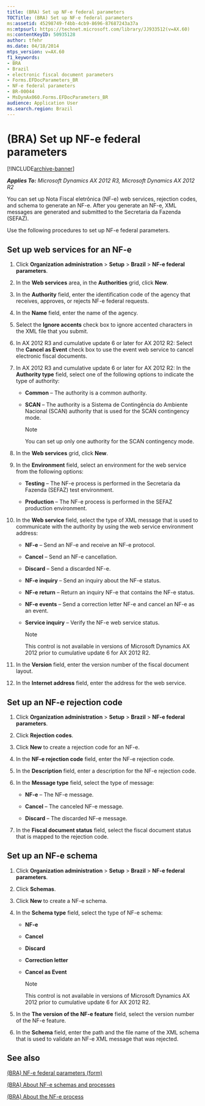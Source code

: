 ```yaml
---
title: (BRA) Set up NF-e federal parameters
TOCTitle: (BRA) Set up NF-e federal parameters
ms:assetid: 45298749-f4bb-4cb9-8696-87687243a37a
ms:mtpsurl: https://technet.microsoft.com/library/JJ933512(v=AX.60)
ms:contentKeyID: 50935128
author: tfehr
ms.date: 04/18/2014
mtps_version: v=AX.60
f1_keywords:
- BRA
- Brazil
- electronic fiscal document parameters
- Forms.EFDocParameters_BR
- NF-e federal parameters
- BR-00044
- MsDynAx060.Forms.EFDocParameters_BR
audience: Application User
ms.search.region: Brazil
---
```


# (BRA) Set up NF-e federal parameters 


[!INCLUDE[archive-banner](includes/archive-banner.md)]


_**Applies To:** Microsoft Dynamics AX 2012 R3, Microsoft Dynamics AX 2012 R2_

You can set up Nota Fiscal eletrônica (NF-e) web services, rejection codes, and schema to generate an NF-e. After you generate an NF-e, XML messages are generated and submitted to the Secretaria da Fazenda (SEFAZ).

Use the following procedures to set up NF-e federal parameters.

## Set up web services for an NF-e

1.  Click **Organization administration** \> **Setup** \> **Brazil** \> **NF-e federal parameters**.

2.  In the **Web services** area, in the **Authorities** grid, click **New**.

3.  In the **Authority** field, enter the identification code of the agency that receives, approves, or rejects NF-e federal requests.

4.  In the **Name** field, enter the name of the agency.

5.  Select the **Ignore accents** check box to ignore accented characters in the XML file that you submit.

6.  In AX 2012 R3 and cumulative update 6 or later for AX 2012 R2: Select the **Cancel as Event** check box to use the event web service to cancel electronic fiscal documents.

7.  In AX 2012 R3 and cumulative update 6 or later for AX 2012 R2: In the **Authority type** field, select one of the following options to indicate the type of authority:
    
      - **Common** – The authority is a common authority.
    
      - **SCAN** – The authority is a Sistema de Contingência do Ambiente Nacional (SCAN) authority that is used for the SCAN contingency mode.
        

        > [!NOTE]
        > <P>You can set up only one authority for the SCAN contingency mode.</P>



8.  In the **Web services** grid, click **New**.

9.  In the **Environment** field, select an environment for the web service from the following options:
    
      - **Testing** – The NF-e process is performed in the Secretaria da Fazenda (SEFAZ) test environment.
    
      - **Production** – The NF-e process is performed in the SEFAZ production environment.

10. In the **Web service** field, select the type of XML message that is used to communicate with the authority by using the web service environment address:
    
      - **NF-e** – Send an NF-e and receive an NF-e protocol.
    
      - **Cancel** – Send an NF-e cancellation.
    
      - **Discard** – Send a discarded NF-e.
    
      - **NF-e inquiry** – Send an inquiry about the NF-e status.
    
      - **NF-e return** – Return an inquiry NF-e that contains the NF-e status.
    
      - **NF-e events** – Send a correction letter NF-e and cancel an NF-e as an event.
    
      - **Service inquiry** – Verify the NF-e web service status.
        

        > [!NOTE]
        > <P>This control is not available in versions of Microsoft Dynamics AX 2012 prior to cumulative update 6 for AX 2012 R2.</P>



11. In the **Version** field, enter the version number of the fiscal document layout.

12. In the **Internet address** field, enter the address for the web service.

## Set up an NF-e rejection code

1.  Click **Organization administration** \> **Setup** \> **Brazil** \> **NF-e federal parameters**.

2.  Click **Rejection codes**.

3.  Click **New** to create a rejection code for an NF-e.

4.  In the **NF-e rejection code** field, enter the NF-e rejection code.

5.  In the **Description** field, enter a description for the NF-e rejection code.

6.  In the **Message type** field, select the type of message:
    
      - **NF-e** – The NF-e message.
    
      - **Cancel** – The canceled NF-e message.
    
      - **Discard** – The discarded NF-e message.

7.  In the **Fiscal document status** field, select the fiscal document status that is mapped to the rejection code.

## Set up an NF-e schema

1.  Click **Organization administration** \> **Setup** \> **Brazil** \> **NF-e federal parameters**.

2.  Click **Schemas**.

3.  Click **New** to create a NF-e schema.

4.  In the **Schema type** field, select the type of NF-e schema:
    
      - **NF-e**
    
      - **Cancel**
    
      - **Discard**
    
      - **Correction letter**
    
      - **Cancel as Event**
        

        > [!NOTE]
        > <P>This control is not available in versions of Microsoft Dynamics AX 2012 prior to cumulative update 6 for AX 2012 R2.</P>



5.  In the **The version of the NF-e feature** field, select the version number of the NF-e feature.

6.  In the **Schema** field, enter the path and the file name of the XML schema that is used to validate an NF-e XML message that was rejected.

## See also

[(BRA) NF-e federal parameters (form)](https://technet.microsoft.com/library/jj933509\(v=ax.60\))

[(BRA) About NF-e schemas and processes](bra-about-nf-e-schemas-and-processes.md)

[(BRA) About the NF-e process](bra-about-the-nf-e-process.md)

  


